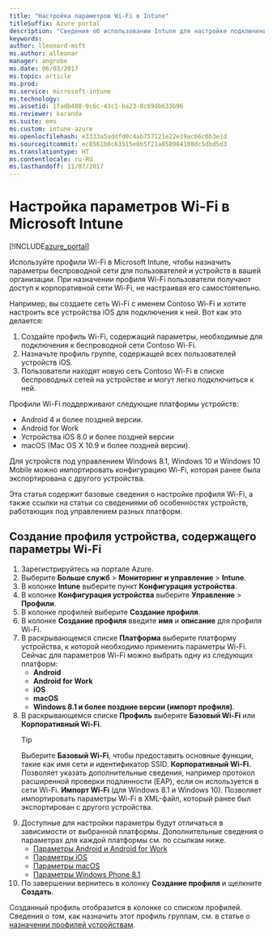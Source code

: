 ```yaml
---
title: "Настройка параметров Wi-Fi в Intune"
titleSuffix: Azure portal
description: "Сведения об использовании Intune для настройке подключений Wi-Fi на управляемых устройствах.\""
keywords: 
author: lleonard-msft
ms.author: alleonar
manager: angrobe
ms.date: 06/03/2017
ms.topic: article
ms.prod: 
ms.service: microsoft-intune
ms.technology: 
ms.assetid: 1fadb488-9c6c-43c1-ba23-8c69db633b96
ms.reviewer: karanda
ms.suite: ems
ms.custom: intune-azure
ms.openlocfilehash: e3333a5addfd0c4ab757121e22e19ac66c0b3e1d
ms.sourcegitcommit: ec8561b8c63515e0b5f21a858984108dc5dbd5d3
ms.translationtype: HT
ms.contentlocale: ru-RU
ms.lasthandoff: 11/07/2017
---
```

# <a name="how-to-configure-wi-fi-settings-in-microsoft-intune"></a>Настройка параметров Wi-Fi в Microsoft Intune

[!INCLUDE[azure_portal](./includes/azure_portal.md)]

Используйте профили Wi-Fi в Microsoft Intune, чтобы назначить параметры беспроводной сети для пользователей и устройств в вашей организации. При назначении профиля Wi-Fi пользователи получают доступ к корпоративной сети Wi-Fi, не настраивая его самостоятельно.

Например, вы создаете сеть Wi-Fi с именем Contoso Wi-Fi и хотите настроить все устройства iOS для подключения к ней. Вот как это делается:

1. Создайте профиль Wi-Fi, содержащий параметры, необходимые для подключения к беспроводной сети Contoso Wi-Fi.
2. Назначьте профиль группе, содержащей всех пользователей устройств iOS.
3. Пользователи находят новую сеть Contoso Wi-Fi в списке беспроводных сетей на устройстве и могут легко подключиться к ней.

Профили Wi-Fi поддерживают следующие платформы устройств:

- Android 4 и более поздней версии.
- Android for Work
- Устройства iOS 8.0 и более поздней версии
- macOS (Mac OS X 10.9 и более поздней версии).

Для устройств под управлением Windows 8.1, Windows 10 и Windows 10 Mobile можно импортировать конфигурацию Wi-Fi, которая ранее была экспортирована с другого устройства.

Эта статья содержит базовые сведения о настройке профиля Wi-Fi, а также ссылки на статьи со сведениями об особенностях устройств, работающих под управлением разных платформ.

## <a name="create-a-device-profile-containing-wi-fi-settings"></a>Создание профиля устройства, содержащего параметры Wi-Fi

1. Зарегистрируйтесь на портале Azure.
2. Выберите **Больше служб** > **Мониторинг и управление** > **Intune**.
3. В колонке **Intune** выберите пункт **Конфигурация устройства**.
2. В колонке **Конфигурация устройства** выберите **Управление** > **Профили**.
3. В колонке профилей выберите **Создание профиля**.
4. В колонке **Создание профиля** введите **имя** и **описание** для профиля Wi-Fi.
5. В раскрывающемся списке **Платформа** выберите платформу устройства, к которой необходимо применить параметры Wi-Fi. Сейчас для параметров Wi-Fi можно выбрать одну из следующих платформ:
    - **Android**
    - **Android for Work**
    - **iOS**
    - **macOS**
    - **Windows 8.1 и более поздние версии (импорт профиля)**.
6. В раскрывающемся списке **Профиль** выберите **Базовый Wi-Fi** или **Корпоративный Wi-Fi**.
    >[!TIP]
    >Выберите **Базовый Wi-Fi**, чтобы предоставить основные функции, такие как имя сети и идентификатор SSID. **Корпоративный Wi-Fi.** Позволяет указать дополнительные сведения, например протокол расширенной проверки подлинности (EAP), если он используется в сети Wi-Fi. **Импорт Wi-Fi** (для Windows 8.1 и Windows 10). Позволяет импортировать параметры Wi-Fi в XML-файл, который ранее был экспортирован с другого устройства.
7. Доступные для настройки параметры будут отличаться в зависимости от выбранной платформы. Дополнительные сведения о параметрах для каждой платформы см. по ссылкам ниже.
    - [Параметры Android и Android for Work](wi-fi-settings-android.md)
    - [Параметры iOS](wi-fi-settings-ios.md)
    - [Параметры macOS](wi-fi-settings-macos.md)
    - [Параметры Windows Phone 8.1](wi-fi-settings-import-windows-8-1.md)
8. По завершении вернитесь в колонку **Создание профиля** и щелкните **Создать**.

Созданный профиль отобразится в колонке со списком профилей.
Сведения о том, как назначить этот профиль группам, см. в статье о [назначении профилей устройствам](device-profile-assign.md).
